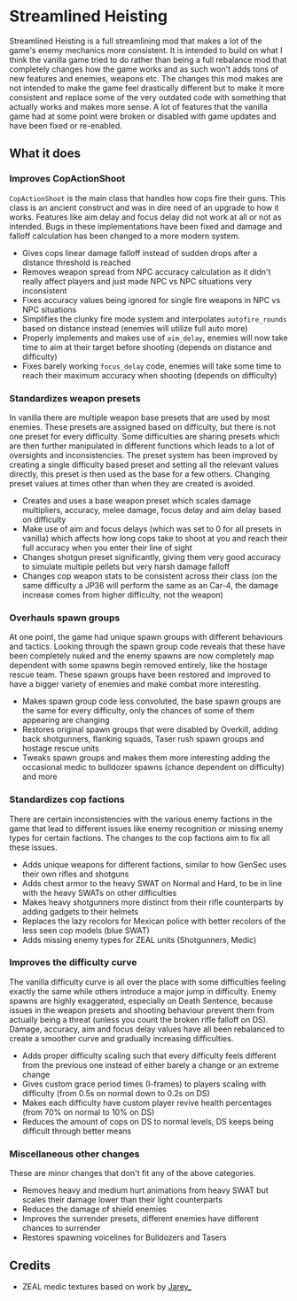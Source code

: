 # Streamlined Heisting

Streamlined Heisting is a full streamlining mod that makes a lot of the game's enemy mechanics more consistent. It is intended to build on what I think the vanilla game tried to do rather than being a full rebalance mod that completely changes how the game works and as such won't adds tons of new features and enemies, weapons etc.
The changes this mod makes are not intended to make the game feel drastically different but to make it more consistent and replace some of the very outdated code with something that actually works and makes more sense. A lot of features that the vanilla game had at some point were broken or disabled with game updates and have been fixed or re-enabled.

## What it does

### Improves CopActionShoot

``CopActionShoot`` is the main class that handles how cops fire their guns. This class is an ancient construct and was in dire need of an upgrade to how it works. Features like aim delay and focus delay did not work at all or not as intended. Bugs in these implementations have been fixed and damage and falloff calculation has been changed to a more modern system.

- Gives cops linear damage falloff instead of sudden drops after a distance threshold is reached
- Removes weapon spread from NPC accuracy calculation as it didn't really affect players and just made NPC vs NPC situations very inconsistent
- Fixes accuracy values being ignored for single fire weapons in NPC vs NPC situations
- Simplifies the clunky fire mode system and interpolates ``autofire_rounds`` based on distance instead (enemies will utilize full auto more)
- Properly implements and makes use of ``aim_delay``, enemies will now take time to aim at their target before shooting (depends on distance and difficulty)
- Fixes barely working ``focus_delay`` code, enemies will take some time to reach their maximum accuracy when shooting (depends on difficulty)

### Standardizes weapon presets

In vanilla there are multiple weapon base presets that are used by most enemies. These presets are assigned based on difficulty, but there is not one preset for every difficulty. Some difficulties are sharing presets which are then further manipulated in different functions which leads to a lot of oversights and inconsistencies.
The preset system has been improved by creating a single difficulty based preset and setting all the relevant values directly, this preset is then used as the base for a few others. Changing preset values at times other than when they are created is avoided.

- Creates and uses a base weapon preset which scales damage multipliers, accuracy, melee damage, focus delay and aim delay based on difficulty
- Make use of aim and focus delays (which was set to 0 for all presets in vanilla) which affects how long cops take to shoot at you and reach their full accuracy when you enter their line of sight
- Changes shotgun preset significantly, giving them very good accuracy to simulate multiple pellets but very harsh damage falloff
- Changes cop weapon stats to be consistent across their class (on the same difficulty a JP36 will perform the same as an Car-4, the damage increase comes from higher difficulty, not the weapon)

### Overhauls spawn groups

At one point, the game had unique spawn groups with different behaviours and tactics. Looking through the spawn group code reveals that these have been completely nuked and the enemy spawns are now completely map dependent with some spawns begin removed entirely, like the hostage rescue team. These spawn groups have been restored and improved to have a bigger variety of enemies and make combat more interesting.

- Makes spawn group code less convoluted, the base spawn groups are the same for every difficulty, only the chances of some of them appearing are changing
- Restores original spawn groups that were disabled by Overkill, adding back shotgunners, flanking squads, Taser rush spawn groups and hostage rescue units
- Tweaks spawn groups and makes them more interesting adding the occasional medic to bulldozer spawns (chance dependent on difficulty) and more

### Standardizes cop factions

There are certain inconsistencies with the various enemy factions in the game that lead to different issues like enemy recognition or missing enemy types for certain factions. The changes to the cop factions aim to fix all these issues.

- Adds unique weapons for different factions, similar to how GenSec uses their own rifles and shotguns
- Adds chest armor to the heavy SWAT on Normal and Hard, to be in line with the heavy SWATs on other difficulties
- Makes heavy shotgunners more distinct from their rifle counterparts by adding gadgets to their helmets
- Replaces the lazy recolors for Mexican police with better recolors of the less seen cop models (blue SWAT)
- Adds missing enemy types for ZEAL units (Shotgunners, Medic)

### Improves the difficulty curve

The vanilla difficulty curve is all over the place with some difficulties feeling exactly the same while others introduce a major jump in difficulty. Enemy spawns are highly exaggerated, especially on Death Sentence, because issues in the weapon presets and shooting behaviour prevent them from actually being a threat (unless you count the broken rifle falloff on DS). Damage, accuracy, aim and focus delay values have all been rebalanced to create a smoother curve and gradually increasing difficulties.

- Adds proper difficulty scaling such that every difficulty feels different from the previous one instead of either barely a change or an extreme change
- Gives custom grace period times (I-frames) to players scaling with difficulty (from 0.5s on normal down to 0.2s on DS)
- Makes each difficulty have custom player revive health percentages (from 70% on normal to 10% on DS)
- Reduces the amount of cops on DS to normal levels, DS keeps being difficult through better means

### Miscellaneous other changes

These are minor changes that don't fit any of the above categories.

- Removes heavy and medium hurt animations from heavy SWAT but scales their damage lower than their light counterparts
- Reduces the damage of shield enemies
- Improves the surrender presets, different enemies have different chances to surrender
- Restores spawning voicelines for Bulldozers and Tasers

## Credits

- ZEAL medic textures based on work by [Jarey_](https://modworkshop.net/user/1664)
